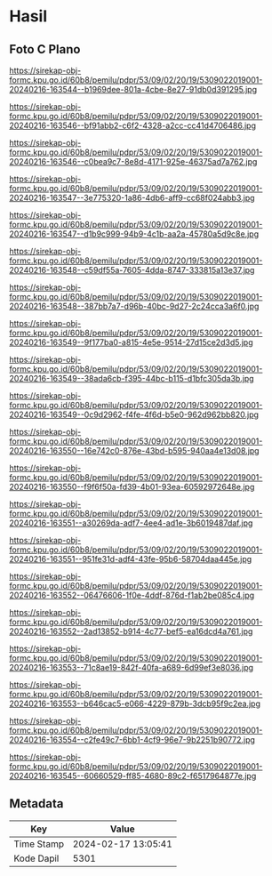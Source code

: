 # Hasil

## Foto C Plano

https://sirekap-obj-formc.kpu.go.id/60b8/pemilu/pdpr/53/09/02/20/19/5309022019001-20240216-163544--b1969dee-801a-4cbe-8e27-91db0d391295.jpg

https://sirekap-obj-formc.kpu.go.id/60b8/pemilu/pdpr/53/09/02/20/19/5309022019001-20240216-163546--bf91abb2-c6f2-4328-a2cc-cc41d4706486.jpg

https://sirekap-obj-formc.kpu.go.id/60b8/pemilu/pdpr/53/09/02/20/19/5309022019001-20240216-163546--c0bea9c7-8e8d-4171-925e-46375ad7a762.jpg

https://sirekap-obj-formc.kpu.go.id/60b8/pemilu/pdpr/53/09/02/20/19/5309022019001-20240216-163547--3e775320-1a86-4db6-aff9-cc68f024abb3.jpg

https://sirekap-obj-formc.kpu.go.id/60b8/pemilu/pdpr/53/09/02/20/19/5309022019001-20240216-163547--d1b9c999-94b9-4c1b-aa2a-45780a5d9c8e.jpg

https://sirekap-obj-formc.kpu.go.id/60b8/pemilu/pdpr/53/09/02/20/19/5309022019001-20240216-163548--c59df55a-7605-4dda-8747-333815a13e37.jpg

https://sirekap-obj-formc.kpu.go.id/60b8/pemilu/pdpr/53/09/02/20/19/5309022019001-20240216-163548--387bb7a7-d96b-40bc-9d27-2c24cca3a6f0.jpg

https://sirekap-obj-formc.kpu.go.id/60b8/pemilu/pdpr/53/09/02/20/19/5309022019001-20240216-163549--9f177ba0-a815-4e5e-9514-27d15ce2d3d5.jpg

https://sirekap-obj-formc.kpu.go.id/60b8/pemilu/pdpr/53/09/02/20/19/5309022019001-20240216-163549--38ada6cb-f395-44bc-b115-d1bfc305da3b.jpg

https://sirekap-obj-formc.kpu.go.id/60b8/pemilu/pdpr/53/09/02/20/19/5309022019001-20240216-163549--0c9d2962-f4fe-4f6d-b5e0-962d962bb820.jpg

https://sirekap-obj-formc.kpu.go.id/60b8/pemilu/pdpr/53/09/02/20/19/5309022019001-20240216-163550--16e742c0-876e-43bd-b595-940aa4e13d08.jpg

https://sirekap-obj-formc.kpu.go.id/60b8/pemilu/pdpr/53/09/02/20/19/5309022019001-20240216-163550--f9f6f50a-fd39-4b01-93ea-60592972648e.jpg

https://sirekap-obj-formc.kpu.go.id/60b8/pemilu/pdpr/53/09/02/20/19/5309022019001-20240216-163551--a30269da-adf7-4ee4-ad1e-3b6019487daf.jpg

https://sirekap-obj-formc.kpu.go.id/60b8/pemilu/pdpr/53/09/02/20/19/5309022019001-20240216-163551--951fe31d-adf4-43fe-95b6-58704daa445e.jpg

https://sirekap-obj-formc.kpu.go.id/60b8/pemilu/pdpr/53/09/02/20/19/5309022019001-20240216-163552--06476606-1f0e-4ddf-876d-f1ab2be085c4.jpg

https://sirekap-obj-formc.kpu.go.id/60b8/pemilu/pdpr/53/09/02/20/19/5309022019001-20240216-163552--2ad13852-b914-4c77-bef5-ea16dcd4a761.jpg

https://sirekap-obj-formc.kpu.go.id/60b8/pemilu/pdpr/53/09/02/20/19/5309022019001-20240216-163553--71c8ae19-842f-40fa-a689-6d99ef3e8036.jpg

https://sirekap-obj-formc.kpu.go.id/60b8/pemilu/pdpr/53/09/02/20/19/5309022019001-20240216-163553--b646cac5-e066-4229-879b-3dcb95f9c2ea.jpg

https://sirekap-obj-formc.kpu.go.id/60b8/pemilu/pdpr/53/09/02/20/19/5309022019001-20240216-163554--c2fe49c7-6bb1-4cf9-96e7-9b2251b90772.jpg

https://sirekap-obj-formc.kpu.go.id/60b8/pemilu/pdpr/53/09/02/20/19/5309022019001-20240216-163545--60660529-ff85-4680-89c2-f6517964877e.jpg


## Metadata

| Key        | Value               |
| ---------- | ------------------- |
| Time Stamp | 2024-02-17 13:05:41 |
| Kode Dapil | 5301                |



